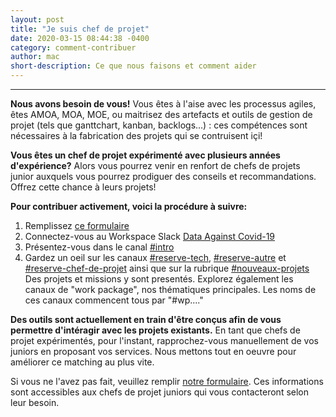 ```yaml
---
layout: post
title: "Je suis chef de projet"
date: 2020-03-15 08:44:38 -0400
category: comment-contribuer
author: mac
short-description: Ce que nous faisons et comment aider
---
```


-----

**Nous avons besoin de vous!** Vous êtes à l'aise avec les processus agiles, êtes AMOA, MOA, MOE, ou maitrisez des artefacts et outils de gestion de projet (tels que ganttchart, kanban, backlogs...) : ces compétences sont nécessaires à la fabrication des projets qui se contruisent içi!

**Vous êtes un chef de projet expérimenté avec plusieurs années d'expérience?** Alors vous pourrez venir en renfort de chefs de projets junior auxquels vous pourrez prodiguer des conseils et recommandations. Offrez cette chance à leurs projets!

**Pour contribuer activement, voici la procédure à suivre:**
1. Remplissez [ce formulaire](https://docs.google.com/forms/d/e/1FAIpQLSdiw56eQNGkm5uQt7mlcR32n--J2rwfSgOYpF9eAKThFNv7rA/viewform)
2. Connectez-vous au Workspace Slack [Data Against Covid-19](https://join.slack.com/t/dataagainstcovid-19/shared_invite/zt-cgsplso2-LIvWeRHlf1ZFIrh~SPj~IA)
4. Présentez-vous dans le canal [#intro](https://app.slack.com/client/TUQTGE7FU/C010DRZCJQL/thread/CV3M7RE8Y-1585336854.107000)
5. Gardez un oeil sur les canaux [#reserve-tech](https://app.slack.com/client/TUQTGE7FU/C0104P6HVQU/user_profile/UV7BB6V5H), [#reserve-autre](https://app.slack.com/client/TUQTGE7FU/C010GHUTNJZ/user_profile/UV7BB6V5H) et [#reserve-chef-de-projet](https://app.slack.com/client/TUQTGE7FU/C010GHURJJ1/user_profile/UV7BB6V5H) ainsi que sur la rubrique [#nouveaux-projets](https://app.slack.com/client/TUQTGE7FU/C0104CJLN9F/user_profile/UV7BB6V5H)
Des projets et missions y sont presentés.
Explorez également les canaux de "work package", nos thématiques principales. Les noms de ces canaux commencent tous par "#wp...."

**Des outils sont actuellement en train d'être conçus afin de vous permettre d'intéragir avec les projets existants.** En tant que chefs de projet expérimentés, pour l'instant, rapprochez-vous manuellement de vos juniors en proposant vos services. Nous mettons tout en oeuvre pour améliorer ce matching au plus vite.

Si vous ne l'avez pas fait, veuillez remplir [notre formulaire](https://docs.google.com/forms/d/e/1FAIpQLSdiw56eQNGkm5uQt7mlcR32n--J2rwfSgOYpF9eAKThFNv7rA/viewform). Ces informations sont accessibles aux chefs de projet juniors qui vous contacteront selon leur besoin.


